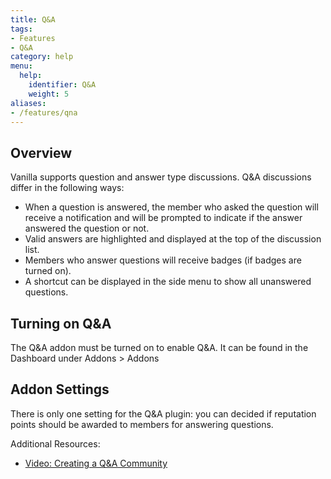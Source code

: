 ```yaml
---
title: Q&A
tags:
- Features
- Q&A
category: help
menu:
  help:
    identifier: Q&A
    weight: 5
aliases:
- /features/qna
---
```


## Overview

Vanilla supports question and answer type discussions. Q&A discussions differ in the following ways:

 * When a question is answered, the member who asked the question will receive a notification and will be prompted to indicate if the answer answered the question or not.  
 * Valid answers are highlighted and displayed at the top of the discussion list. 
 * Members who answer questions will receive badges (if badges are turned on). 
 * A shortcut can be displayed in the side menu to show all unanswered questions. 


## Turning on Q&A  

The Q&A addon must be turned on to enable Q&A. It can be found in the Dashboard under Addons > Addons


## Addon Settings

There is only one setting for the Q&A plugin:  you can decided if reputation points should be awarded to members for answering questions. 

Additional Resources:

 * [Video: Creating a Q&A Community](https://www.youtube.com/watch?v=zBwG0Fm4Xoc)